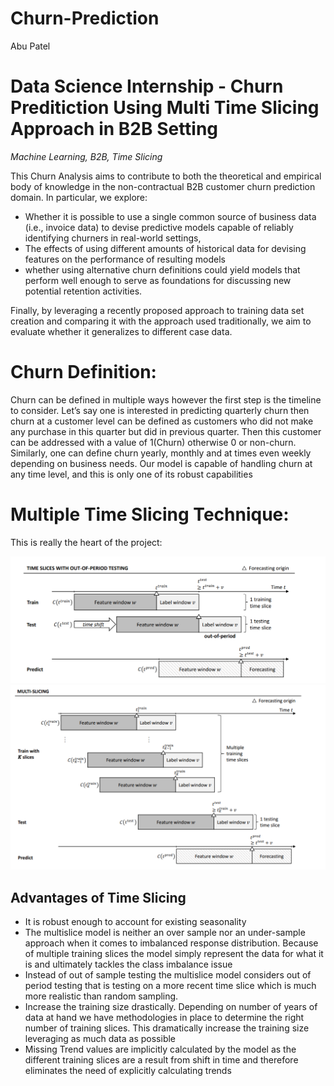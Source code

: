 # Churn-Prediction
Abu Patel
 # Data Science Internship - Churn Preditiction Using Multi Time Slicing Approach in B2B Setting 

 *Machine Learning, B2B, Time Slicing*
 
  This Churn Analysis aims to contribute to both the theoretical and empirical body of knowledge in the non-contractual B2B customer churn prediction domain. In particular, we explore: 
  - Whether it is possible to use a single common source of business data (i.e., invoice data) to devise predictive models capable of reliably identifying churners in real-world settings, 
  - The effects of using different amounts of historical data for devising features on the performance of resulting models
  - whether using alternative churn definitions could yield models that perform well enough to serve as foundations for discussing new potential retention activities.

Finally, by leveraging a recently proposed approach to training data set creation and comparing it with the approach used traditionally, we aim to evaluate whether it generalizes to different case data.

# Churn Definition:

 Churn can be defined in multiple ways however the first step is the timeline to consider. Let’s say one is interested in predicting quarterly churn then churn at a customer level can be defined as customers who did not make any purchase in this quarter but did in previous quarter. Then this customer can be addressed with a value of 1(Churn) otherwise 0 or non-churn. Similarly, one can define churn yearly, monthly and at times even weekly depending on business needs. Our model is capable of handling churn at any time level, and this is only one of its robust capabilities

# Multiple Time Slicing Technique:
This is really the heart of the project:

 ![Single Time Slice Technique](image.png)
 ![Multiple Time Slice Tecnique](image-2.png)

 ## Advantages of Time Slicing 

 - It is robust enough to account for existing seasonality
 - The multislice model is neither an over sample nor an under-sample approach when it comes to imbalanced response distribution. Because of multiple training slices the model simply represent the data for what it is and ultimately tackles the class imbalance issue
 - Instead of out of sample testing the multislice model considers out of period testing that is testing on a more recent time slice which is much more realistic than random sampling.
 - Increase the training size drastically. Depending on number of years of data at hand we have methodologies in place to determine the right number of training slices. This dramatically increase the training size leveraging as much data as possible
 - Missing Trend values are implicitly calculated by the model as the different training slices are a result from shift in time and therefore eliminates the need of explicitly calculating trends


